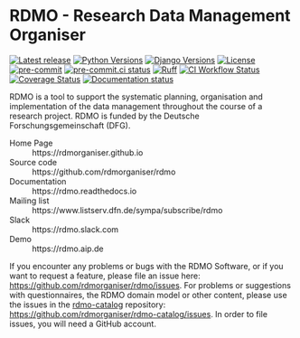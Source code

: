 RDMO - Research Data Management Organiser
=========================================

[![Latest release](https://img.shields.io/pypi/v/rdmo.svg?style=flat)](https://pypi.python.org/pypi/rdmo/)
[![Python Versions](https://img.shields.io/pypi/pyversions/rdmo.svg?style=flat)](https://www.python.org/)
[![Django Versions](https://img.shields.io/pypi/frameworkversions/django/rdmo)](https://pypi.python.org/pypi/rdmo/)
[![License](https://img.shields.io/github/license/rdmorganiser/rdmo?style=flat)](https://github.com/rdmorganiser/rdmo/blob/main/LICENSE) \
[![pre-commit](https://img.shields.io/badge/pre--commit-enabled-brightgreen?logo=pre-commit&logoColor=white)](https://github.com/pre-commit/pre-commit)
[![pre-commit.ci status](https://results.pre-commit.ci/badge/github/rdmorganiser/rdmo/main.svg)](https://results.pre-commit.ci/latest/github/rdmorganiser/rdmo/main)
[![Ruff](https://img.shields.io/endpoint?url=https://raw.githubusercontent.com/astral-sh/ruff/main/assets/badge/v2.json)](https://github.com/astral-sh/ruff)
[![CI Workflow Status](https://github.com/rdmorganiser/rdmo/actions/workflows/ci.yml/badge.svg)](https://github.com/rdmorganiser/rdmo/actions/workflows/ci.yml)
[![Coverage Status](https://coveralls.io/repos/rdmorganiser/rdmo/badge.svg?branch=main&service=github)](https://coveralls.io/github/rdmorganiser/rdmo?branch=main)
[![Documentation status](https://readthedocs.org/projects/rdmo/badge/?version=latest)](http://rdmo.readthedocs.io/en/latest/?badge=latest)

RDMO is a tool to support the systematic planning, organisation and implementation of the data management throughout the course of a research project. RDMO is funded by the Deutsche Forschungsgemeinschaft (DFG).

<dl>
  <dt>Home Page</dt>
  <dd>https://rdmorganiser.github.io</dd>
  <dt>Source code</dt>
  <dd>https://github.com/rdmorganiser/rdmo</dd>
  <dt>Documentation</dt>
  <dd>https://rdmo.readthedocs.io</dd>
  <dt>Mailing list</dt>
  <dd>https://www.listserv.dfn.de/sympa/subscribe/rdmo</dd>
  <dt>Slack</dt>
  <dd>https://rdmo.slack.com</dd>
  <dt>Demo</dt>
  <dd>https://rdmo.aip.de</dd>
</dl>

If you encounter any problems or bugs with the RDMO Software, or if you want to request a feature, please file an issue here: <https://github.com/rdmorganiser/rdmo/issues>. For problems or suggestions with questionnaires, the RDMO domain model or other content, please use the issues in the [rdmo-catalog](https://github.com/rdmorganiser/rdmo-catalog) repository: <https://github.com/rdmorganiser/rdmo-catalog/issues>. In order to file issues, you will need a GitHub account.
